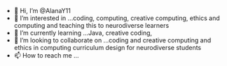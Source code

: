 - 👋 Hi, I’m @AlanaY11
- 👀 I’m interested in ...coding, computing, creative computing, ethics and computing and teaching this to neurodiverse learners
- 🌱 I’m currently learning ...Java, creative coding, 
- 💞️ I’m looking to collaborate on ...coding and creative computing and ethics in computing curriculum design for neurodiverse students
- 📫 How to reach me ...

<!---
AlanaY11/AlanaY11 is a ✨ special ✨ repository because its `README.md` (this file) appears on your GitHub profile.
You can click the Preview link to take a look at your changes.
--->
